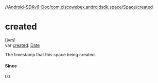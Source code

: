 //[Android-SDKv6-Doc](../../../index.md)/[com.ciscowebex.androidsdk.space](../index.md)/[Space](index.md)/[created](created.md)

# created

[jvm]\
var [created](created.md): [Date](https://docs.oracle.com/javase/8/docs/api/java/util/Date.html)

The timestamp that this space being created.

#### Since

0.1
